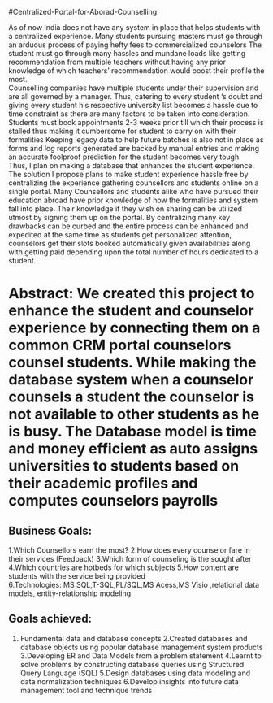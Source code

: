 #Centralized-Portal-for-Aborad-Counselling

As of now India does not have any system in place that helps students with a centralized experience. 
Many students pursuing masters must go through an arduous process of paying hefty fees to commercialized counselors The student must go through many hassles and mundane loads like getting recommendation from multiple teachers without having any prior knowledge of which teachers’ recommendation would boost their profile the most.  
Counselling companies have multiple students under their supervision and are all governed by a manager. 
Thus, catering to every student ‘s doubt and giving every student his respective university list becomes a hassle due to time constraint as there are many factors to be taken into consideration. 
Students must book appointments 2-3 weeks prior till which their process is stalled thus making it cumbersome for student to carry on with their formalities  Keeping legacy data to help future batches is also not in place as forms and log reports generated are backed by manual entries and making an accurate foolproof prediction for the student becomes very tough   
Thus, I plan on making a database that enhances the student experience.  The solution I propose plans to make student experience hassle free by centralizing the experience gathering counsellors and students online on a single portal.  Many Counsellors and students alike who have pursued their education abroad have prior knowledge of how the formalities and system fall into place. Their knowledge if they wish on sharing can be utilized utmost by signing them up on the portal.  By centralizing many key drawbacks can be curbed and the entire process can be enhanced and expedited at the same time as students get personalized attention, counselors get their slots booked automatically given availabilities along with getting paid depending upon the total number of hours dedicated to a student.
# Abstract: We created this project to enhance the student and counselor experience by connecting them on a common CRM portal counselors counsel students. While making the database system when a counselor counsels a student the counselor is not available to other students as he is busy. The Database model is time and money efficient as auto assigns universities to students based on their academic profiles and computes counselors payrolls   
## Business Goals:
1.Which Counsellors earn the most?
2.How does every counselor fare in their services (Feedback)
3.Which form of counseling is the sought after 
4.Which countries are hotbeds for which subjects
5.How content are students with the service being provided   
6.Technologies: MS SQL,T-SQL,PL/SQL,MS Acess,MS Visio ,relational data models, entity-relationship modeling 

## Goals achieved: 
1. Fundamental data and database concepts
2.Created databases and database objects using popular database management system products
3.Developing ER and Data Models from a problem statement 
4.Learnt to solve problems by constructing database queries using Structured Query Language (SQL)
5.Design databases using data modeling and data normalization techniques
6.Develop insights into future data management tool and technique trends

